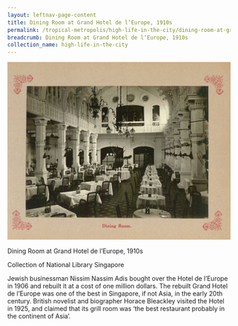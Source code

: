 ```yaml
---
layout: leftnav-page-content
title: Dining Room at Grand Hotel de l’Europe, 1910s
permalink: /tropical-metropolis/high-life-in-the-city/dining-room-at-grand-hotel-de-l’Europe-1910s/
breadcrumb: Dining Room at Grand Hotel de l’Europe, 1910s
collection_name: high-life-in-the-city
---
```


![Dining Room at Grand Hotel de l’Europe, 1910s](/images/Sub2-4-Dining-Room.jpg)
<div class="custom-caption">
<div><p>Dining Room at Grand Hotel de l’Europe, 1910s</p></div>
<div>Collection of National Library Singapore</div>
</div>

Jewish businessman Nissim Nassim Adis bought over the Hotel de l’Europe in 1906 and rebuilt it at a cost of one million dollars. The rebuilt Grand Hotel de l’Europe was one of the best in Singapore, if not Asia, in the early 20th century. British novelist and biographer Horace Bleackley visited the Hotel in 1925, and claimed that its grill room was ‘the best restaurant probably in the continent of Asia’.

